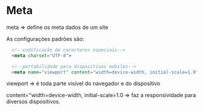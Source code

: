 # Meta

meta => define os meta dados de um site

As configurações padrões são:

```HTML
  <!--codificação de caracteres especiais-->
  <meta charset="UTF-8">

  <!--portabilidade para dispositivos mobiles-->
  <meta name="viewport" content="width=device-width, initial-scale=1.0">
```

viewport => é toda parte visível do navegador e do disposítivo

content="width=device-width, initial-scale=1.0 => faz a responsividade para diversos disposítivos.
